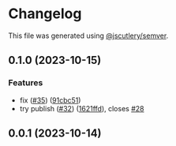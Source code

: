 # Changelog

This file was generated using [@jscutlery/semver](https://github.com/jscutlery/semver).

## 0.1.0 (2023-10-15)


### Features

* fix ([#35](https://github.com/rovacc/rovacc-nodejs-packages/issues/35)) ([91cbc51](https://github.com/rovacc/rovacc-nodejs-packages/commit/91cbc51abd714f251e97f4fef9721b119a0058c4))
* try publish ([#32](https://github.com/rovacc/rovacc-nodejs-packages/issues/32)) ([1621ffd](https://github.com/rovacc/rovacc-nodejs-packages/commit/1621ffd735a75b1dab4bf9b60ea2f2db4ce234b7)), closes [#28](https://github.com/rovacc/rovacc-nodejs-packages/issues/28)

## 0.0.1 (2023-10-14)
